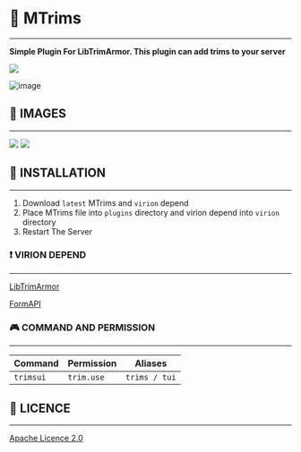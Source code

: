 # 🧥 MTrims
***
**Simple Plugin For LibTrimArmor. This plugin can add trims to your server**

<img src="https://cdn.discordapp.com/attachments/1070949916022669405/1258376516253782056/Screenshot_20240704-175544.png?ex=66887ab4&is=66872934&hm=f7c1016dea5f930b1ba440c654f76b625638ca8597f3057bdd72f5812f2a7c6d&">

![image](https://github.com/MagmaZ3637/MTrims/assets/136096007/6c00859a-7988-4c7e-877c-8f2fb6e28a31)


## 🔰 IMAGES
***
<img src="https://cdn.discordapp.com/attachments/1070949916022669405/1258376516681728031/Screenshot_20240704-175756.png?ex=66887ab5&is=66872935&hm=7d6ba743bce6277dca495aefb58e91734da6ca94d12ce98a135c10c33b6aa467&">

<img src="https://cdn.discordapp.com/attachments/1070949916022669405/1258376517126193233/Screenshot_20240704-175802.png?ex=66887ab5&is=66872935&hm=9536c1bc9a3d21e24fcf82a6502eafe3d0811a62994119d5c119a45876cde6ff&">

## 💾 INSTALLATION
***
1. Download `latest` MTrims and `virion` depend
2. Place MTrims file into `plugins` directory and virion depend into `virion` directory
3. Restart The Server

### ❗ VIRION DEPEND
***
[LibTrimArmor](https://github.com/KRUNCHSHooT/LibTrimArmor)

[FormAPI](https://github.com/jojoe77777/FormAPI)

### 🎮 COMMAND AND PERMISSION
***

| Command   | Permission | Aliases       |
|-----------|------------|---------------|
| `trimsui` |    `trim.use`        | `trims / tui` |

## 📃 LICENCE
***
[Apache Licence 2.0](https://github.com/MagmaZ3637/MTrims?tab=Apache-2.0-1-ov-file#)
